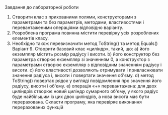Завдання до лабораторної роботи
1. Створити клас з прихованими полями, конструкторами з параметрами та
без параметрів, методами, властивостями і перевантаженими операціями
відповідно варіанту.
2. Розроблена програма повинна містити перевірку усіх розроблених
елементів класу.
3. Необхідно також перевизначити метод ToString() та метод Equals()
Варіант 9. Створити базовий клас «циліндр», такий, що:
a) його екземпляр містить розмір радіусу і висоти.
b) його конструктор без параметра створює екземпляр зі значенням 0, а
конструктор з параметрами створює екземпляр з відповідним значенням
радіусу і висоти.
c) його властивості дозволяють отримувати і привласнювати значення
радіуса і, висоти і повертати значення об'єму.
d) метод ToString() повертає рядок у вигляді повідомлення про значення
його радіусу, висоти і об'єму.
e) операція «+» перевантажена: для двох циліндрів створює новий циліндр
сумарного об'єму, у якого радіус буде найбільшим із цих двох циліндрів,
а нова висота має бути перерахована.
Скласти програму, яка перевіряє виконання перерахованих функцій
